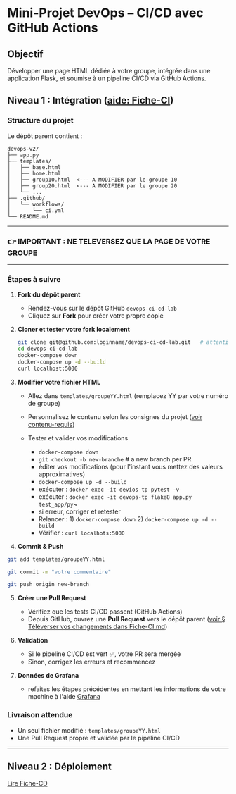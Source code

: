 # Mini-Projet DevOps – CI/CD avec GitHub Actions

## Objectif
Développer une page HTML dédiée à votre groupe, intégrée dans une application Flask, et soumise à un pipeline CI/CD via GitHub Actions.

## Niveau 1 : Intégration ([aide: Fiche-CI](Fiche-CI.md)) 

### Structure du projet
Le dépôt parent contient :
```
devops-v2/
├── app.py
├── templates/
│   ├── base.html
│   ├── home.html
│   ├── group10.html  <--- A MODIFIER par le groupe 10
│   ├── group20.html  <--- A MODIFIER par le groupe 20
│   └── ...
├── .github/
│   └── workflows/
│       └── ci.yml
└── README.md
```

---
### 👉 IMPORTANT : NE TELEVERSEZ QUE LA PAGE DE VOTRE GROUPE 
---

### Étapes à suivre

1. **Fork du dépôt parent**
   - Rendez-vous sur le dépôt GitHub `devops-ci-cd-lab`
   - Cliquez sur **Fork** pour créer votre propre copie

2. **Cloner et tester votre fork localement**
   ```bash
   git clone git@github.com:loginname/devops-ci-cd-lab.git   # attention c'est un lien SSH. Il se connecter à Github via SSH.
   cd devops-ci-cd-lab
   docker-compose down
   docker-compose up -d --build
   curl localhost:5000
   ```

3. **Modifier votre fichier HTML**
   - Allez dans `templates/groupeYY.html` (remplacez YY par votre numéro de groupe)
   - Personnalisez le contenu selon les consignes du projet ([voir contenu-requis](contenu-requis.md))

   - Tester et valider vos modifications 
      - `docker-compose down`
      - `git checkout -b new-branche`  # a new branch per PR
      - éditer vos modifications (pour l'instant vous mettez des valeurs approximatives)
      - `docker-compose up -d --build`
      - exécuter : `docker exec -it devios-tp pytest -v`
      - exécuter : `docker exec -it devops-tp flake8 app.py test_app/py`~
      - si erreur, corriger et retester
      - Relancer : 
            1) `docker-compose down` 
            2) `docker-compose up -d --build`
      - Vérifier : `curl localhots:5000`
      
4. **Commit & Push**
```bash
git add templates/groupeYY.html

git commit -m "votre commentaire"

git push origin new-branch
```

5. **Créer une Pull Request**
   - Vérifiez que les tests CI/CD passent (GitHub Actions)
   - Depuis GitHub, ouvrez une **Pull Request** vers le dépôt parent ([voir § Téléverser vos changements dans Fiche-CI.md](./Fiche-CI.md))

6. **Validation**
   - Si le pipeline CI/CD est vert ✅, votre PR sera mergée
   - Sinon, corrigez les erreurs et recommencez

7. **Données de Grafana**
   - refaites les étapes précédentes en mettant les informations de votre machine à l'aide [Grafana](https://campusconnect.fr/mod/page/view.php?id=8201)

### Livraison attendue
- Un seul fichier modifié : `templates/groupeYY.html`
- Une Pull Request propre et validée par le pipeline CI/CD

---

## Niveau 2 : Déploiement 
[Lire Fiche-CD](Fiche-CD.md)


<!-- 
----------------- Notes formateur --------------------------
- Actions
   - DONE compte: mrkgit72: devops-tp2-draft-prof fork with devops-tp2-draft
   - Rester entièrement devops-v2

- compte Github formateur 
   * mrkgit72 / m....1xXX

- No edit in Container : only run (by docker or manually by using docker exec -it <container name> <shell command>)

- create PR with main branch
   * go to Gisthub UI
   * "contribute" -> "create PR" # make sure the destination repo is that wanted

- si on utilise une branche (c'est le process standard pour les PR)
  - docker-compose down
  - git checkout -b new-branche  # a new branch per PR
  - docker-compose up -d --build
  - edit dans host
  - run on container : docker exec -it devios-tp pytest -v
  - git add files
  - git commit -m "comment"
  - git push origin new-branch
  - go github UI and create PR and choose the destination : the fork repo or the parent.

- synchro du Fork avec le parent
   - Méthode 1
      * aller sur github du fork (repo de travail)
      * bouton "Sync Fork"
      * en local : git pull
   - Méthode 2 : ajouter le parent comme remote
      * git remote add upstream <liknk-to-repo-parent.git>
      * git fetch upstream
      * git merge upstream/main
      * git push origin main

- Reminder SSH for Github
   * ssh-keygen -t rsa -b 4096 -C "your_email@example.com"
   * cat ~/.ssh/id_rsa_github.pub
   * copy/paste in Github 
   * git clone ssh-git-link !!!!!!

- Ressource
  * Comment effectuer des tests unitaires dans Flask: https://fr.linux-console.net/?p=34043
  * https://dev.to/david_oyewole/automating-flask-deployment-with-github-actions-and-docker-4j1a
  


 -->



